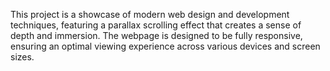 This project is a showcase of modern web design and development techniques, featuring a parallax scrolling effect that creates a sense of depth and immersion. The webpage is designed to be fully responsive, ensuring an optimal viewing experience across various devices and screen sizes.
